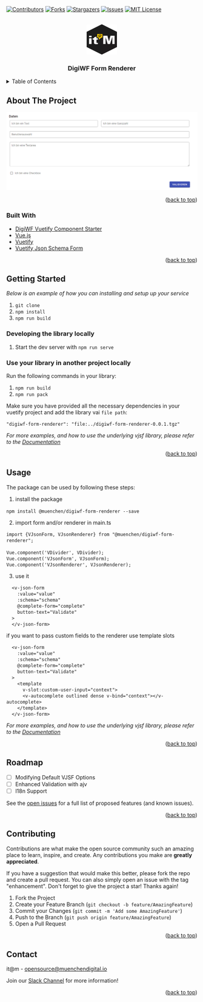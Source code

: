 <div id="top"></div>

<!-- PROJECT SHIELDS -->
[![Contributors][contributors-shield]][contributors-url]
[![Forks][forks-shield]][forks-url]
[![Stargazers][stars-shield]][stars-url]
[![Issues][issues-shield]][issues-url]
[![MIT License][license-shield]][license-url]

<!-- PROJECT LOGO -->
<br />
<div align="center">
    <img src="images/logo.png" alt="Logo" width="80" height="80">

<h3 align="center">DigiWF Form Renderer</h3>

 <!-- <p align="center">
    This is the json schema form renderer used and developed by DigiWF
    <br />
    <a href="https://github.com/it-at-m/digiwf-form-renderer"><strong>Explore the docs »</strong></a>
    <br />
    <br />
    <a href="https://github.com/it-at-m/digiwf-form-renderer">View Demo</a>
    ·
    <a href="https://github.com/it-at-m/digiwf-form-renderer/issues">Report Bug</a>
    ·
    <a href="https://github.com/it-at-m/igiwf-form-renderer/issues">Request Feature</a>
  </p> -->
</div>



<!-- TABLE OF CONTENTS -->
<details>
  <summary>Table of Contents</summary>
  <ol>
    <li>
      <a href="#about-the-project">About The Project</a>
      <ul>
        <li><a href="#built-with">Built With</a></li>
      </ul>
    </li>
    <li>
      <a href="#getting-started">Getting Started</a>
      <ul>
        <li><a href="#prerequisites">Prerequisites</a></li>
        <li><a href="#usage">Usage</a></li>
      </ul>
    </li>
    <li><a href="#roadmap">Roadmap</a></li>
    <li><a href="#contributing">Contributing</a></li>
    <li><a href="#contact">Contact</a></li>
  </ol>
</details>



<!-- ABOUT THE PROJECT -->
## About The Project

[![Product Name Screen Shot][product-screenshot]](https://example.com)


<p align="right">(<a href="#top">back to top</a>)</p>


### Built With

* [DigiWF Vuetify Component Starter](https://github.com/it-at-m/digiwf-vuetify-component-starter)
* [Vue.js](https://vuejs.org/)
* [Vuetify](https://vuetifyjs.com/)
* [Vuetify Json Schema Form](https://github.com/koumoul-dev/vuetify-jsonschema-form)

<p align="right">(<a href="#top">back to top</a>)</p>


## Getting Started

_Below is an example of how you can installing and setup up your service_

1. `git clone `
2. `npm install`
3. `npm run build`

### Developing the library locally

1. Start the dev server with `npm run serve`

### Use your library in another project locally

Run the following commands in your library:

1. `npm run build`
2. `npm run pack`

Make sure you have provided all the necessary dependencies in your vuetify project and add the library vai `file path`:

```
"digiwf-form-renderer": "file:../digiwf-form-renderer-0.0.1.tgz"
```

_For more examples, and how to use the underlying vjsf library, please refer to
the [Documentation](https://koumoul-dev.github.io/vuetify-jsonschema-form/latest/)_

<p align="right">(<a href="#top">back to top</a>)</p>



<!-- USAGE EXAMPLES -->
## Usage

The package can be used by following these steps:

1. install the package

``npm install @muenchen/digiwf-form-renderer --save``

2. import form and/or renderer in main.ts
```
import {VJsonForm, VJsonRenderer} from "@muenchen/digiwf-form-renderer";

Vue.component('VDivider', VDivider);
Vue.component('VJsonForm', VJsonForm);
Vue.component('VJsonRenderer', VJsonRenderer);
```

3. use it

```
  <v-json-form
    :value="value"
    :schema="schema"
    @complete-form="complete"
    button-text="Validate"
  >
  </v-json-form>
```

if you want to pass custom fields to the renderer use template slots

```
  <v-json-form
    :value="value"
    :schema="schema"
    @complete-form="complete"
    button-text="Validate"
  >
    <template
      v-slot:custom-user-input="context">
      <v-autocomplete outlined dense v-bind="context"></v-autocomplete>
    </template>
  </v-json-form>
```

_For more examples, and how to use the underlying vjsf library, please refer to the [Documentation](https://koumoul-dev.github.io/vuetify-jsonschema-form/latest/)_

<p align="right">(<a href="#top">back to top</a>)</p>


<!-- ROADMAP -->
## Roadmap

- [ ] Modifying Default VJSF Options
- [ ] Enhanced Validation with ajv
- [ ] I18n Support

See the [open issues](https://github.com/it-at-m/igiwf-form-renderer/issues) for a full list of proposed features (and known issues).

<p align="right">(<a href="#top">back to top</a>)</p>


<!-- CONTRIBUTING -->
## Contributing

Contributions are what make the open source community such an amazing place to learn, inspire, and create. Any contributions you make are **greatly appreciated**.

If you have a suggestion that would make this better, please fork the repo and create a pull request. You can also simply open an issue with the tag "enhancement".
Don't forget to give the project a star! Thanks again!

1. Fork the Project
2. Create your Feature Branch (`git checkout -b feature/AmazingFeature`)
3. Commit your Changes (`git commit -m 'Add some AmazingFeature'`)
4. Push to the Branch (`git push origin feature/AmazingFeature`)
5. Open a Pull Request

<p align="right">(<a href="#top">back to top</a>)</p>


<!-- LICENSE 
## License

Distributed under the MIT License. See `LICENSE.txt` for more information.

<p align="right">(<a href="#top">back to top</a>)</p>
-->


<!-- CONTACT -->
## Contact

it@m - opensource@muenchendigital.io

Join our [Slack Channel](https://join.slack.com/t/digiwf/shared_invite/zt-14jxazj1j-jq0WNtXp7S7HAwJA7tKgpw) for more
information!

<p align="right">(<a href="#top">back to top</a>)</p>



<!-- MARKDOWN LINKS & IMAGES -->
<!-- https://www.markdownguide.org/basic-syntax/#reference-style-links -->
[contributors-shield]: https://img.shields.io/github/contributors/it-at-m/digiwf-form-renderer.svg?style=for-the-badge
[contributors-url]: https://github.com/it-at-m/digiwf-form-renderer/graphs/contributors
[forks-shield]: https://img.shields.io/github/forks/it-at-m/digiwf-form-renderer.svg?style=for-the-badge
[forks-url]: https://github.com/it-at-m/digiwf-form-renderer/network/members
[stars-shield]: https://img.shields.io/github/stars/it-at-m/digiwf-form-renderer.svg?style=for-the-badge
[stars-url]: https://github.com/it-at-m/digiwf-form-renderer/stargazers
[issues-shield]: https://img.shields.io/github/issues/it-at-m/digiwf-form-renderer.svg?style=for-the-badge
[issues-url]: https://github.com/it-at-m/digiwf-form-renderer/issues
[license-shield]: https://img.shields.io/github/license/it-at-m/digiwf-form-renderer.svg?style=for-the-badge
[license-url]: https://github.com/it-at-m/digiwf-form-renderer/blob/master/LICENSE
[product-screenshot]: images/screenshot.png
